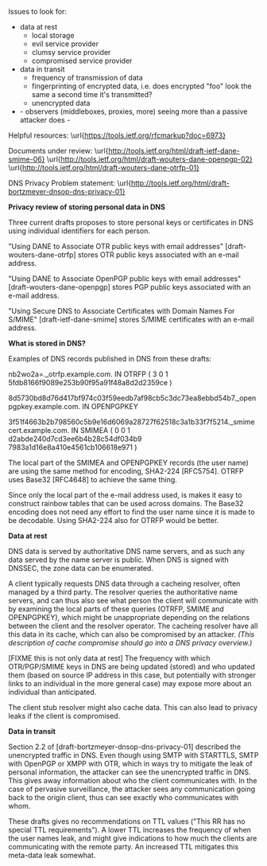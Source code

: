 Issues to look for:
- data at rest
  - local storage
  - evil service provider
  - clumsy service provider
  - compromised service provider
- data in transit
  - frequency of transmission of data
  - fingerprinting of encrypted data, i.e. does encrypted "foo" look
    the same a second time it's transmitted?
  - unencrypted data
- <sort me>
  - observers (middleboxes, proxies, more) seeing more than a passive attacker does
  - 
  
Helpful resources:
    \url{https://tools.ietf.org/rfcmarkup?doc=6973}

Documents under review:
    \url{http://tools.ietf.org/html/draft-ietf-dane-smime-06}
    \url{http://tools.ietf.org/html/draft-wouters-dane-openpgp-02}
    \url{http://tools.ietf.org/html/draft-wouters-dane-otrfp-01}

DNS Privacy Problem statement:
    \url{http://tools.ietf.org/html/draft-bortzmeyer-dnsop-dns-privacy-01}

**Privacy review of storing personal data in DNS**

Three current drafts proposes to store personal keys or certificates in DNS
using individual identifiers for each person.

"Using DANE to Associate OTR public keys with email addresses"
[draft-wouters-dane-otrfp] stores OTR public keys associated with an e-mail
address.

"Using DANE to Associate OpenPGP public keys with email addresses"
[draft-wouters-dane-openpgp] stores PGP public keys associated with an
e-mail address.

"Using Secure DNS to Associate Certificates with Domain Names For
S/MIME" [draft-ietf-dane-smime] stores S/MIME certificates with an e-mail
address.

**What is stored in DNS?**

Examples of DNS records published in DNS from these drafts:
    
nb2wo2a=.\_otrfp.example.com. IN OTRFP (
      3 0 1 5fdb8166f9089e253b90f95a91f48a8d2d2359ce )

8d5730bd8d76d417bf974c03f59eedb7af98cb5c3dc73ea8ebbd54b7.\_openpgpkey.example.com. IN OPENPGPKEY <encoded public key>

3f51f4663b2b798560c5b9e16d6069a28727f62518c3a1b33f7f5214.\_smimecert.example.com.
   IN SMIMEA (
   0 0 1 d2abde240d7cd3ee6b4b28c54df034b9
         7983a1d16e8a410e4561cb106618e971 )


The local part of the SMIMEA and OPENPGPKEY records (the user name) are
using the same method for encoding, SHA2-224 [RFC5754]. OTRFP uses Base32
[RFC4648] to achieve the same thing.

Since only the local part of the e-mail address used, is makes it easy to
construct rainbow tables that can be used across domains. The Base32 encoding
does not need any effort to find the user name since it is made to be
decodable. Using SHA2-224 also for OTRFP would be better.

**Data at rest**

DNS data is served by authoritative DNS name servers, and as such any data
served by the name server is public. When DNS is signed with DNSSEC, the
zone data can be enumerated. 

A client typically requests DNS data through a cacheing resolver, often managed
by a third party. The resolver queries the authoritative name servers,
and can thus also see what person the client will communicate with by
examining the local parts of these queries (OTRFP, SMIME and OPENPGPKEY),
which might be unappropriate depending on the relations between the client
and the resolver operator. The cacheing resolver have all this data in its
cache, which can also be compromised by an attacker. *(This description of*
*cache compromise should go into a DNS privacy overview.)*

[FIXME this is not only data at rest] The frequency with which
OTR/PGP/SMIME keys in DNS are being updated (stored) and who updated
them (based on source IP address in this case, but potentially with
stronger links to an individual in the more general case) may expose
more about an individual than anticipated.

The client stub resolver might also cache data. This can also lead to privacy
leaks if the client is compromised.

**Data in transit**

Section 2.2 of [draft-bortzmeyer-dnsop-dns-privacy-01] described the unencrypted
traffic in DNS. Even though using SMTP with STARTTLS, SMTP with OpenPGP or XMPP
with OTR, which in ways try to mitigate the leak of personal information, the
attacker can see the unencrypted traffic in DNS. This gives away information
about who the client communicates with. In the case of pervasive surveillance,
the attacker sees any communication going back to the origin client, thus can
see exactly who communicates with whom.

These drafts gives no recommendations on TTL values ("This RR has no special
TTL requirements"). A lower TTL increases the frequency of when the user names
leak, and might give indications to how much the clients are communicating
with the remote party. An increased TTL mitigates this meta-data leak somewhat.


